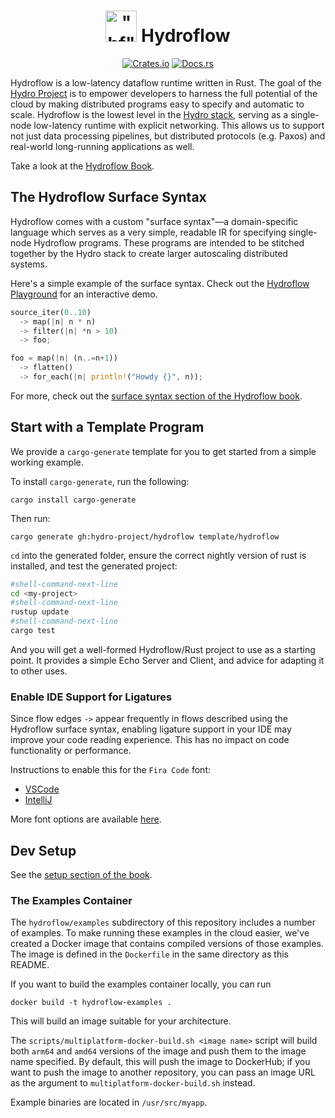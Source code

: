 <h1 align="center">
    <img src="https://raw.githubusercontent.com/hydro-project/hydroflow/main/docs/static/img/hydroflow_100.png" width="50" height="50" alt='"hf"'>
    Hydroflow<br>
</h1>
<p align="center">
    <a href="https://crates.io/crates/hydroflow"><img src="https://img.shields.io/crates/v/hydroflow?style=flat-square&logo=rust" alt="Crates.io"></a>
    <a href="https://docs.rs/hydroflow/"><img src="https://img.shields.io/badge/docs.rs-Hydroflow-blue?style=flat-square&logo=read-the-docs&logoColor=white" alt="Docs.rs"></a>
</p>

Hydroflow is a low-latency dataflow runtime written in Rust. The goal of the [Hydro Project](https://hydro.run)
is to empower developers to harness the full potential of the cloud by making distributed programs easy to specify and automatic to scale. Hydroflow is the lowest level in the [Hydro stack](https://hydro.run/docs/hydroflow/ecosystem/),
serving as a single-node low-latency runtime with explicit networking. This allows us to support
not just data processing pipelines, but distributed protocols (e.g. Paxos) and real-world
long-running applications as well.

Take a look at the [Hydroflow Book](https://hydro.run/docs/hydroflow/).

## The Hydroflow Surface Syntax

Hydroflow comes with a custom "surface syntax"—a domain-specific language which serves as a very
simple, readable IR for specifying single-node Hydroflow programs. These programs are intended to be stitched together
by the Hydro stack to create larger autoscaling distributed systems.

Here's a simple example of the surface syntax. Check out the [Hydroflow Playground](https://hydro.run/playground)
for an interactive demo.
```rust
source_iter(0..10)
  -> map(|n| n * n)
  -> filter(|n| *n > 10)
  -> foo;

foo = map(|n| (n..=n+1))
  -> flatten()
  -> for_each(|n| println!("Howdy {}", n));
```

For more, check out the [surface syntax section of the Hydroflow book](https://hydro.run/docs/hydroflow/syntax/).

## Start with a Template Program
We provide a `cargo-generate` template for you to get started from a simple working example.

To install `cargo-generate`, run the following:
```bash,ignore
cargo install cargo-generate
```

Then run:
```bash,ignore
cargo generate gh:hydro-project/hydroflow template/hydroflow
```

`cd` into the generated folder, ensure the correct nightly version of rust is installed, and test the generated project:
```bash
#shell-command-next-line
cd <my-project>
#shell-command-next-line
rustup update
#shell-command-next-line
cargo test
```

And you will get a well-formed Hydroflow/Rust project to use as a starting point. It provides a simple Echo Server and Client, and advice
for adapting it to other uses.

### Enable IDE Support for Ligatures
Since flow edges `->` appear frequently in flows described using the Hydroflow surface syntax, enabling ligature support
in your IDE may improve your code reading experience. This has no impact on code functionality or performance.

Instructions to enable this for the `Fira Code` font:
- [VSCode](https://github.com/tonsky/FiraCode/wiki/VS-Code-Instructions)
- [IntelliJ](https://github.com/tonsky/FiraCode/wiki/IntelliJ-products-instructions)

More font options are available [here](https://github.com/tonsky/FiraCode?tab=readme-ov-file#alternatives).

## Dev Setup

See the [setup section of the book](https://hydro.run/docs/hydroflow/quickstart/setup).

### The Examples Container

The `hydroflow/examples` subdirectory of this repository includes a number of examples.
To make running these examples in the cloud easier, we've created a Docker image that contains compiled versions of those examples. The image is defined in the `Dockerfile` in the same directory as this README.

If you want to build the examples container locally, you can run
```
docker build -t hydroflow-examples .
```

This will build an image suitable for your architecture.

The `scripts/multiplatform-docker-build.sh <image name>` script will build both `arm64` and `amd64` versions of the image and push them to the image name specified. By default, this will push the image to DockerHub; if you want to push the image to another repository, you can pass an image URL as the argument to `multiplatform-docker-build.sh` instead.

Example binaries are located in `/usr/src/myapp`.
